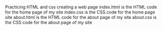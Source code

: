 Practicing HTML and css creating a web page
index.html is the HTML code for the home page of my site
index.css is the CSS code for the home page site
about.html is the HTML code for the about page of my site
about.css is the CSS code for the about page of my site
